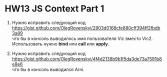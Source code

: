 # HW13 JS Context Part 1

1. Нужно исправить следующий код  
<https://gist.github.com/OlegRovenskyi/2903d0168cfe880cff394ff2fbdb3a89>  
что бы в консоль выводилось имя пользователя Vic вместо Vic2. Использовать нужно **bind** или **call** или **apply**.


2. Нужно исправить следующий код  
<https://gist.github.com/OlegRovenskyi/4f4d2138b9b1f5da3de73a7591b8e8e6>  
что бы в консоль выводился Arni.

